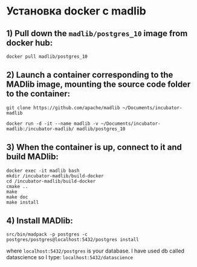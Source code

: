 # Установка docker с madlib

## 1) Pull down the `madlib/postgres_10` image from docker hub:

    docker pull madlib/postgres_10

## 2) Launch a container corresponding to the MADlib image, mounting the source code folder to the container:

    git clone https://github.com/apache/madlib ~/Documents/incubator-madlib

    docker run -d -it --name madlib -v ~/Documents/incubator-madlib:/incubator-madlib/ madlib/postgres_10

## 3) When the container is up, connect to it and build MADlib:

    docker exec -it madlib bash
    mkdir /incubator-madlib/build-docker
    cd /incubator-madlib/build-docker
    cmake ..
    make
    make doc
    make install

## 4) Install MADlib:

    src/bin/madpack -p postgres -c postgres/postgres@localhost:5432/postgres install

where `localhost:5432/postgres` is your database. I have used db called datascience so I type: `localhost:5432/datascience`
